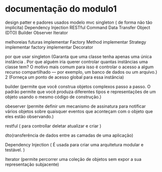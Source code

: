 # documentação do modulo1
design patter e padores usados 
modelo mvc 
singleton ( de forma não tão implicita) 
Dependency Injection
 RESTful
 Command
 Data Transfer Object (DTO)
 Builder
 Observer
 Iterator

melhoreias futuras 
implementar  Factory Method
implementar Strategy
implementar factory 
implementar Decorator

por que usar 
singleton (Garanta que uma classe tenha apenas uma única instância . Por que alguém iria querer controlar quantas instâncias uma classe tem? O motivo mais comum para isso é controlar o acesso a algum recurso compartilhado — por exemplo, um banco de dados ou um arquivo.)
2 (Forneça um ponto de acesso global para essa instância)

builder (permite que você construa objetos complexos passo a passo. O padrão permite que você produza diferentes tipos e representações de um objeto usando o mesmo código de construção.)

obeserver (permite definir um mecanismo de assinatura para notificar vários objetos sobre quaisquer eventos que aconteçam com o objeto que eles estão observando.)

restful ( para controllar deletar atualizar e criar )

dto(ransferência de dados entre as camadas de uma aplicação)

Dependency Injection ( É usada para criar uma arquitetura modular e testável. )

Iterator (permite percorrer uma coleção de objetos sem expor a sua representação subjacente)
 
